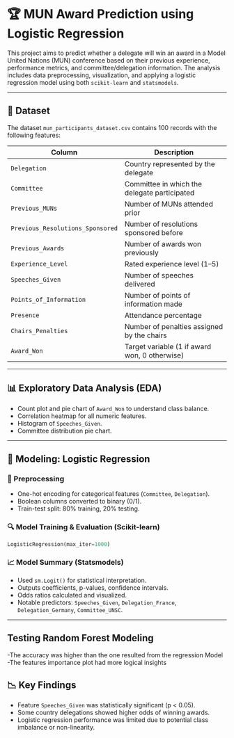 # 🏆 MUN Award Prediction using Logistic Regression

This project aims to predict whether a delegate will win an award in a Model United Nations (MUN) conference based on their previous experience, performance metrics, and committee/delegation information. The analysis includes data preprocessing, visualization, and applying a logistic regression model using both `scikit-learn` and `statsmodels`.

---

## 📂 Dataset

The dataset `mun_participants_dataset.csv` contains 100 records with the following features:

| Column                          | Description                                         |
|---------------------------------|-----------------------------------------------------|
| `Delegation`                   | Country represented by the delegate                |
| `Committee`                    | Committee in which the delegate participated       |
| `Previous_MUNs`                | Number of MUNs attended prior                      |
| `Previous_Resolutions_Sponsored` | Number of resolutions sponsored before             |
| `Previous_Awards`              | Number of awards won previously                    |
| `Experience_Level`             | Rated experience level (1–5)                       |
| `Speeches_Given`              | Number of speeches delivered                       |
| `Points_of_Information`       | Number of points of information made              |
| `Presence`                    | Attendance percentage                              |
| `Chairs_Penalties`            | Number of penalties assigned by the chairs        |
| `Award_Won`                   | Target variable (1 if award won, 0 otherwise)      |

---

## 📊 Exploratory Data Analysis (EDA)

- Count plot and pie chart of `Award_Won` to understand class balance.
- Correlation heatmap for all numeric features.
- Histogram of `Speeches_Given`.
- Committee distribution pie chart.

---

## 🧠 Modeling: Logistic Regression

### 🔄 Preprocessing

- One-hot encoding for categorical features (`Committee`, `Delegation`).
- Boolean columns converted to binary (0/1).
- Train-test split: 80% training, 20% testing.

### 🔍 Model Training & Evaluation (Scikit-learn)
```python
LogisticRegression(max_iter=1000)
```
### 📈 Model Summary (Statsmodels)

- Used `sm.Logit()` for statistical interpretation.
- Outputs coefficients, p-values, confidence intervals.
- Odds ratios calculated and visualized.
- Notable predictors: `Speeches_Given`, `Delegation_France`, `Delegation_Germany`, `Committee_UNSC`.

---
## Testing Random Forest Modeling
-The accuracy was higher than the one resulted from the regression Model
-The features importance plot had  more logical insights

## 📉 Key Findings

- Feature `Speeches_Given` was statistically significant (p < 0.05).
- Some country delegations showed higher odds of winning awards.
- Logistic regression performance was limited due to potential class imbalance or non-linearity.
